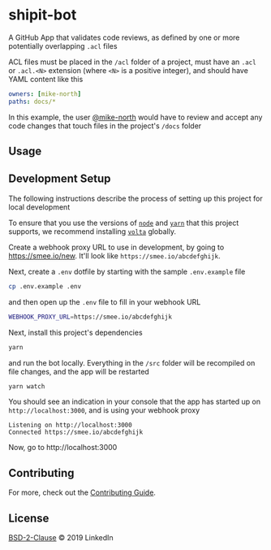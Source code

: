 # shipit-bot

A GitHub App that validates code reviews, as defined by one or more potentially overlapping `.acl` files

ACL files must be placed in the `/acl` folder of a project, must have an `.acl` or `.acl.<N>` extension (where `<N>` is a positive integer), and should have YAML content like this

```yaml
owners: [mike-north]
paths: docs/*
```

In this example, the user [@mike-north](https://github.com/mike-north) would have to review and accept any code changes that touch files in the project's `/docs` folder

## Usage

## Development Setup

The following instructions describe the process of setting up this project for local development

To ensure that you use the versions of [`node`](https://nodejs.org) and [`yarn`](https://yarnpkg.com/) that this project supports, we recommend installing [`volta`](https://volta.sh/) globally.

Create a webhook proxy URL to use in development, by going to https://smee.io/new. It'll look like `https://smee.io/abcdefghijk`.

Next, create a `.env` dotfile by starting with the sample `.env.example` file

```sh
cp .env.example .env
```

and then open up the `.env` file to fill in your webhook URL

```sh
WEBHOOK_PROXY_URL=https://smee.io/abcdefghijk
```

Next, install this project's dependencies

```sh
yarn
```

and run the bot locally. Everything in the `/src` folder will be recompiled on file changes, and the app will be restarted

```sh
yarn watch
```

You should see an indication in your console that the app has started up on `http://localhost:3000`, and is using your webhook proxy

```
Listening on http://localhost:3000
Connected https://smee.io/abcdefghijk
```

Now, go to http://localhost:3000

## Contributing

For more, check out the [Contributing Guide](CONTRIBUTING.md).

## License

[BSD-2-Clause](LICENSE) © 2019 LinkedIn
